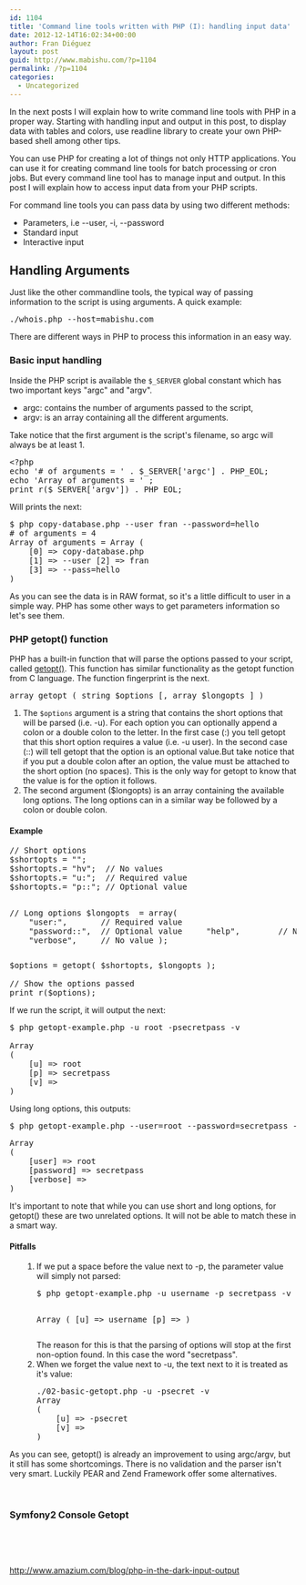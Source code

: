 ```yaml
---
id: 1104
title: 'Command line tools written with PHP (I): handling input data'
date: 2012-12-14T16:02:34+00:00
author: Fran Diéguez
layout: post
guid: http://www.mabishu.com/?p=1104
permalink: /?p=1104
categories:
  - Uncategorized
---
```

In the next posts I will explain how to write command line tools with PHP in a proper way. Starting with handling input and output in this post, to display data with tables and colors, use readline library to create your own PHP-based shell among other tips.

You can use PHP for creating a lot of things not only HTTP applications. You can use it for creating command line tools for batch processing or cron jobs. But every command line tool has to manage input and output. In this post I will explain how to access input data from your PHP scripts.

For command line tools you can pass data by using two different methods:
<ul>
	<li>Parameters, i.e --user, -i, --password</li>
	<li>Standard input</li>
	<li>Interactive input</li>
</ul>
<h2 id="arguments">Handling Arguments</h2>
Just like the other commandline tools, the typical way of passing information to the script is using arguments. A quick example:
<pre>./whois.php --host=mabishu.com</pre>
There are different ways in PHP to process this information in an easy way.
<h3>Basic input handling</h3>
Inside the PHP script is available the <code>$_SERVER</code> global constant which has two important keys "argc" and "argv".
<ul>
	<li>argc: contains the number of arguments passed to the script,</li>
	<li>argv: is an array containing all the different arguments.</li>
</ul>
Take notice that the first argument is the script's filename, so argc will always be at least 1.
<pre>&lt;?php
echo '# of arguments = ' . $_SERVER['argc'] . PHP_EOL;
echo 'Array of arguments = ' ;
print_r($_SERVER['argv']) . PHP_EOL;</pre>
Will prints the next:
<pre>$ php copy-database.php --user fran --password=hello
# of arguments = 4
Array of arguments = Array (
    [0] =&gt; copy-database.php
    [1] =&gt; --user [2] =&gt; fran
    [3] =&gt; --pass=hello
)</pre>
As you can see the data is in RAW format, so it's a little difficult to user in a simple way. PHP has some other ways to get parameters information so let's see them.
<h3>PHP getopt() function</h3>
PHP has a built-in function that will parse the options passed to your script, called <a title="getopt php function" href="http://php.net/manual/en/function.getopt.php">getopt()</a>. This function has similar functionality as the getopt function from C language. The function fingerprint is the next.
<pre>array getopt ( string $options [, array $longopts ] )</pre>
<ol>
	<li>The <code>$options</code> argument is a string that contains the short options that will be parsed (i.e. -u). For each option you can optionally append a colon or a double colon to the letter. In the first case (:) you tell getopt that this short option requires a value (i.e. -u user). In the second case (::) will tell getopt that the option is an optional value.But take notice that if you put a double colon after an option, the value must be attached to the short option (no spaces). This is the only way for getopt to know that the value is for the option it follows.</li>
	<li>The second argument ($longopts) is an array containing the available long options. The long options can in a similar way be followed by a colon or double colon.</li>
</ol>
<h4>Example</h4>
<pre>// Short options
$shortopts = "";
$shortopts.= "hv";  // No values
$shortopts.= "u:";  // Required value
$shortopts.= "p::"; // Optional value

// Long options
$longopts  = array(
    "user:",       // Required value
    "password::",  // Optional value
    "help",        // No value
    "verbose",     // No value
);</pre>
<pre>$options = getopt( $shortopts, $longopts );

// Show the options passed
print_r($options);</pre>
If we run the script, it will output the next:
<pre>$ php getopt-example.php -u root -psecretpass -v

Array
(
    [u] =&gt; root
    [p] =&gt; secretpass
    [v] =&gt;
)</pre>
Using long options, this outputs:
<pre>$ php getopt-example.php --user=root --password=secretpass --verbose</pre>
<pre>Array
(
    [user] =&gt; root
    [password] =&gt; secretpass
    [verbose] =&gt;
)</pre>
It's important to note that while you can use short and long options, for getopt() these are two unrelated options. It will not be able to match these in a smart way.
<h4>Pitfalls</h4>
<ol>
<ol>
	<li>If we put a space before the value next to -p, the parameter value will simply not parsed:
<pre>$ php getopt-example.php -u username -p secretpass -v

Array
(
    [u] =&gt; username
    [p] =&gt;
)</pre>
The reason for this is that the parsing of options will stop at the first non-option found. In this case the word "secretpass".</li>
	<li>When we forget the value next to -u, the text next to it is treated as it's value:
<pre>./02-basic-getopt.php -u -psecret -v
Array
(
    [u] =&gt; -psecret
    [v] =&gt;
)</pre>
</li>
</ol>
</ol>
As you can see, getopt() is already an improvement to using argc/argv, but it still has some shortcomings. There is no validation and the parser isn't very smart. Luckily PEAR and Zend Framework offer some alternatives.

&nbsp;
<h3 id="getopt_zf">Symfony2 Console Getopt</h3>
&nbsp;

&nbsp;

<a href="http://www.amazium.com/blog/php-in-the-dark-input-output">http://www.amazium.com/blog/php-in-the-dark-input-output</a>